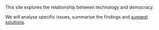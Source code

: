 This site explores the relationship between technology and democracy.

We will analyse specific issues, summarise the findings and <a href="action">suggest solutions</a>.

